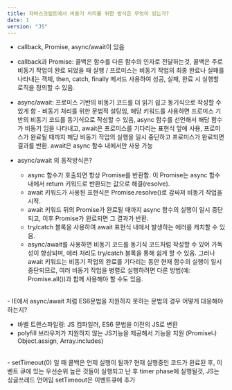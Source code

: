 ```yaml
---
title: 자바스크립트에서 비동기 처리를 위한 방식은 무엇이 있는가?
date: 1
version: "JS"
---
```


- callback, Promise, async/await이 있음
- callback과 Promise: 콜백은 함수를 다른 함수의 인자로 전달하는것, 콜백은 주로 비동기 작업이 완료 되었을 때 실행 / 프로미스는 비동기 작업의 최종 완료나 실패를 나타내는 객체, then, catch, finally 메서드 사용하여 성공, 실패, 완료 시 실행할 로직을 정의할 수 있음.
- async/await: 프로미스 기반의 비동기 코드를 더 읽기 쉽고 동기식으로 작성할 수 있게 함 - 비동기 처리를 위한 문법적 설탕임, 해당 키워드를 사용하면 프로미스 기반의 비동기 코드를 동기식으로 작성할 수 있음, async 함수를 선언해서 해당 함수가 비동기 임을 나타내고, await은 프로미스를 기다리는 표현식 앞에 사용, 프로미스가 완료될 때까지 해당 비동기 작업의 실행을 일시 중단하고 프로미스가 완료되면 결과를 반환. await은 async 함수 내에서만 사용 가능
- async/await 의 동작방식은?

  - async 함수가 호출되면 항상 Promise를 반환함. 이 Promise는 async 함수 내에서 return 키워드로 반환되는 값으로 해결(resolve).
  - await 키워드가 사용된 표현식은 Promise.resolve()로 감싸져 비동기 작업을 시작.
  - await 키워드 뒤의 Promise가 완료될 때까지 async 함수의 실행이 일시 중단되고, 이후 Promise가 완료되면 그 결과가 반환.
  - try/catch 블록을 사용하여 await 표현식 내에서 발생하는 에러를 캐치할 수 있음.
  - async/await를 사용하면 비동기 코드를 동기식 코드처럼 작성할 수 있어 가독성이 향상되며, 에러 처리도 try/catch 블록을 통해 쉽게 할 수 있음. 그러나 await 키워드는 비동기 작업의 완료를 기다리는 동안 현재 함수의 실행이 일시 중단되므로, 여러 비동기 작업을 병렬로 실행하려면 다른 방법(예: Promise.all())과 함께 사용해야 할 수도 있음.

<br/>
- IE에서 async/await 처럼 ES6문법을 지원하지 못하는 문법의 경우 어떻게 대응해야 하는지?

- 바벨 트랜스파일링: JS 컴파일러, ES6 문법을 이전의 JS로 변환
- polyfill 브라우저가 지원하지 않는 JS기능을 제공해서 기능을 지원 (Promise나 Object.assign, Array.includes)

<br/>
- setTimeout(0) 일 때 콜백은 언제 실행이 될까?
	현재 실행중인 코드가 완료된 후, 이벤트 큐에 있는 우선순위 높은 것들이 실행되고 난 후 timer phase에 실행될것, JS는 싱글쓰레드 언어임 setTimeout은 이벤트큐에 추가
